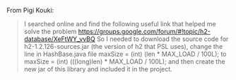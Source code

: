 From Pigi Kouki:
>I searched online and find the following useful link that helped me solve the problem
>https://groups.google.com/forum/#!topic/h2-database/XeFtWY_vvBQ
>So I needed to download the source code for h2-1.2.126-sources.jar (the version of h2 that PSL uses), change the line in HashBase.java file 
>        maxSize = (int) (len * MAX_LOAD / 100L); 
>to 
>        maxSize = (int) (((long)len) * MAX_LOAD / 100L); 
>and then create the new jar of this library and included it in the project.